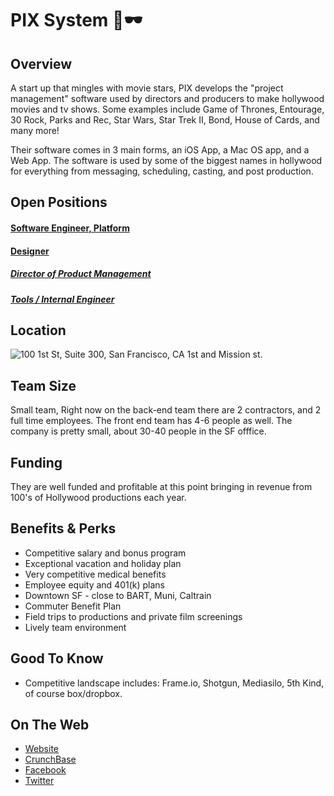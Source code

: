 # PIX System 🎥🕶

## Overview
A start up that mingles with movie stars, PIX develops the "project management" software used by directors and producers to make hollywood movies and tv shows. Some examples include Game of Thrones, Entourage, 30 Rock, Parks and Rec, Star Wars, Star Trek II, Bond, House of Cards, and many more!

Their software comes in 3 main forms, an iOS App, a Mac OS app, and a Web App. The software is used by some of the biggest names in hollywood for everything from messaging, scheduling, casting, and post production.

## Open Positions
#### [Software Engineer, Platform](software-engineer-platform.md)
#### [Designer](designer.md)
##### [Director of Product Management](director-of-product-management.md)
##### [Tools / Internal Engineer](tools-internal-engineer.md)

## Location
![100 1st St, Suite 300, San Francisco, CA](https://maps.googleapis.com/maps/api/staticmap?center=100+1st+St,+Suite+300,+San+Francisco,+CA&zoom=13&scale=false&size=600x300&maptype=roadmap&format=png&visual_refresh=true)
1st and Mission st.  

## Team Size
Small team, Right now on the back-end team there are 2 contractors, and 2 full time employees.  The front end team has 4-6 people as well.  The company is pretty small, about 30-40 people in the SF offfice.

## Funding
They are well funded and profitable at this point bringing in revenue from 100's of Hollywood productions each year.

## Benefits & Perks
+ Competitive salary and bonus program
+ Exceptional vacation and holiday plan
+ Very competitive medical benefits
+ Employee equity and 401(k) plans
+ Downtown SF - close to BART, Muni, Caltrain
+ Commuter Benefit Plan
+ Field trips to productions and private film screenings
+ Lively team environment

## Good To Know
+ Competitive landscape includes: Frame.io, Shotgun, Mediasilo, 5th Kind, of course box/dropbox.

## On The Web
+ [Website](http://pixsystem.com)
+ [CrunchBase](https://www.crunchbase.com/organization/pix-system)
+ [Facebook](https://www.facebook.com/SuperhumanCo/)
+ [Twitter](https://twitter.com/pixsystem)
